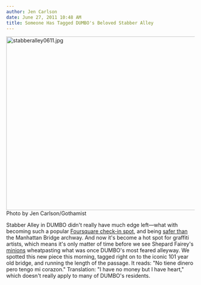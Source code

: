 ```yaml
---
author: Jen Carlson
date: June 27, 2011 10:48 AM
title: Someone Has Tagged DUMBO's Beloved Stabber Alley
---
```


<p><span class="mt-enclosure mt-enclosure-image" style="display: inline;"> <img alt="stabberalley0611.jpg" src="https://web.archive.org/web/20110706060641im_/http://gothamist.com/attachments/arts_jen/stabberalley0611.jpg" width="640" height="465" class="image-none"> </span><br>
<span class="photo_caption">Photo by Jen Carlson/Gothamist</span></p>

<p>Stabber Alley in DUMBO didn&apos;t really have much edge left&#x2014;what with becoming such a popular <a href="https://web.archive.org/web/20110706060641/http://gothamist.com/2010/08/19/foursquare_mayorships_turn_ugly_in.php">Foursquare check-in spot</a>, and being <a href="https://web.archive.org/web/20110706060641/http://gothamist.com/2010/02/19/dumbo_manhattan_bridge_archway_less.php">safer than</a> the Manhattan Bridge archway. And now it&apos;s become a hot spot for graffiti artists, which means it&apos;s only matter of time before we see Shepard Fairey&apos;s <a href="https://web.archive.org/web/20110706060641/http://gothamist.com/2011/06/14/shepard_faireys_wife_sells_him_out.php">minions</a> wheatpasting what was once DUMBO&apos;s most feared alleyway. We spotted this new piece this morning, tagged right on to the iconic 101 year old bridge, and running the length of the passage. It reads: &quot;No tiene dinero pero tengo mi corazon.&quot; Translation: &quot;I have no money but I have heart,&quot; which doesn&apos;t really apply to many of DUMBO&apos;s residents.</p>